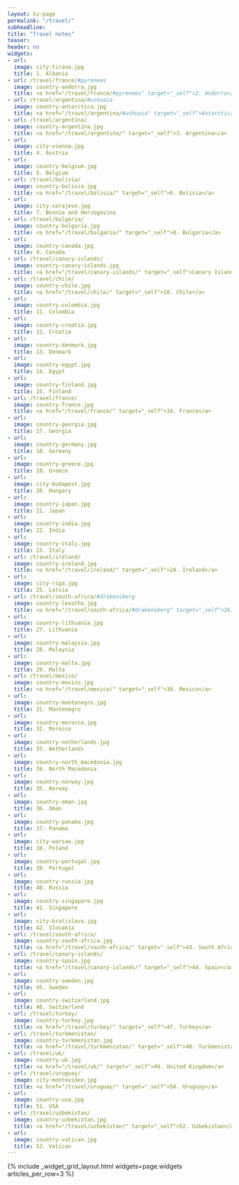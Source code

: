 ```yaml
---
layout: kz-page
permalink: "/travel/"
subheadline:
title: "Travel notes"
teaser:
header: no
widgets:
- url:
  image: city-tirana.jpg
  title: 1. Albania
- url: /travel/france/#pyrenees
  image: country-andorra.jpg
  title: <a href="/travel/france/#pyrenees" target="_self">2. Andorra</a>
- url: /travel/argentina/#ushuaia
  image: country-antarctica.jpg
  title: <a href="/travel/argentina/#ushuaia" target="_self">Antarctica</a>
- url: /travel/argentina/
  image: country-argentina.jpg
  title: <a href="/travel/argentina/" target="_self">3. Argentina</a>
- url:
  image: city-vienna.jpg
  title: 4. Austria
- url:
  image: country-belgium.jpg
  title: 5. Belgium
- url: /travel/bolivia/
  image: country-bolivia.jpg
  title: <a href="/travel/bolivia/" target="_self">6. Bolivia</a>
- url:
  image: city-sarajevo.jpg
  title: 7. Bosnia and Herzogovina
- url: /travel/bulgaria/
  image: country-bulgaria.jpg
  title: <a href="/travel/bulgaria/" target="_self">8. Bulgaria</a>
- url:
  image: country-canada.jpg
  title: 9. Canada
- url: /travel/canary-islands/
  image: country-canary-islands.jpg
  title: <a href="/travel/canary-islands/" target="_self">Canary Islands</a>
- url: /travel/chile/
  image: country-chile.jpg
  title: <a href="/travel/chile/" target="_self">10. Chile</a>
- url:
  image: country-colombia.jpg
  title: 11. Colombia
- url:
  image: country-croatia.jpg
  title: 12. Croatia
- url:
  image: country-denmark.jpg
  title: 13. Denmark
- url:
  image: country-egypt.jpg
  title: 14. Egypt
- url:
  image: country-finland.jpg
  title: 15. Finland
- url: /travel/france/
  image: country-france.jpg
  title: <a href="/travel/france/" target="_self">16. France</a>
- url:
  image: country-georgia.jpg
  title: 17. Georgia
- url:
  image: country-germany.jpg
  title: 18. Germany
- url:
  image: country-greece.jpg
  title: 19. Greece
- url:
  image: city-budapest.jpg
  title: 20. Hungary
- url:
  image: country-japan.jpg
  title: 21. Japan
- url:
  image: country-india.jpg
  title: 22. India
- url:
  image: country-italy.jpg
  title: 23. Italy
- url: /travel/ireland/
  image: country-ireland.jpg
  title: <a href="/travel/ireland/" target="_self">24. Ireland</a> 
- url:
  image: city-riga.jpg
  title: 25. Latvia
- url: /travel/south-africa/#drakensberg
  image: country-lesotho.jpg
  title: <a href="/travel/south-africa/#drakensberg" target="_self">26. Lesotho</a> 
- url:
  image: country-lithuania.jpg
  title: 27. Lithuania
- url:
  image: country-malaysia.jpg
  title: 28. Malaysia
- url:
  image: country-malta.jpg
  title: 29. Malta
- url: /travel/mexico/
  image: country-mexico.jpg
  title: <a href="/travel/mexico/" target="_self">30. Mexico</a>
- url:
  image: country-montenegro.jpg
  title: 31. Montenegro
- url:
  image: country-morocco.jpg
  title: 32. Morocco
- url:
  image: country-netherlands.jpg
  title: 33. Netherlands
- url:
  image: country-north_macedonia.jpg
  title: 34. North Macedonia
- url:
  image: country-norway.jpg
  title: 35. Norway
- url:
  image: country-oman.jpg
  title: 36. Oman
- url:
  image: country-panama.jpg
  title: 37. Panama
- url:
  image: city-warsaw.jpg
  title: 38. Poland
- url:
  image: country-portugal.jpg
  title: 39. Portugal
- url:
  image: country-russia.jpg
  title: 40. Russia
- url:
  image: country-singapore.jpg
  title: 41. Singapore
- url:
  image: city-bratislava.jpg
  title: 42. Slovakia
- url: /travel/south-africa/
  image: country-south-africa.jpg
  title: <a href="/travel/south-africa/" target="_self">43. South Africa</a>
- url: /travel/canary-islands/
  image: country-spain.jpg
  title: <a href="/travel/canary-islands/" target="_self">44. Spain</a>
- url:
  image: country-sweden.jpg
  title: 45. Sweden
- url:
  image: country-switzerland.jpg
  title: 46. Switzerland
- url: /travel/turkey/
  image: country-turkey.jpg
  title: <a href="/travel/turkey/" target="_self">47. Turkey</a> 
- url: /travel/turkmenistan/
  image: country-turkmenistan.jpg
  title: <a href="/travel/turkmenistan/" target="_self">48. Turkmenistan</a> 
- url: /travel/uk/
  image: country-uk.jpg
  title: <a href="/travel/uk/" target="_self">49. United Kingdom</a>
- url: /travel/uruguay/
  image: city-montevideo.jpg
  title: <a href="/travel/uruguay/" target="_self">50. Uruguay</a>
- url:
  image: country-usa.jpg
  title: 51. USA
- url: /travel/uzbekistan/
  image: country-uzbekistan.jpg
  title: <a href="/travel/uzbekistan/" target="_self">52. Uzbekistan</a> 
- url: 
  image: country-vatican.jpg
  title: 53. Vatican
---
```


{% include _widget_grid_layout.html widgets=page.widgets articles_per_row=3 %}
